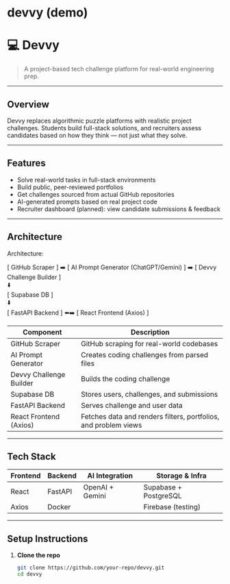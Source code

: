 # devvy (demo)


# 💻 Devvy

> A project-based tech challenge platform for real-world engineering prep.

---

##  Overview

Devvy replaces algorithmic puzzle platforms with realistic project challenges. Students build full-stack solutions, and recruiters assess candidates based on how they think — not just what they solve.

---

## Features

-  Solve real-world tasks in full-stack environments
-  Build public, peer-reviewed portfolios
-  Get challenges sourced from actual GitHub repositories
-  AI-generated prompts based on real project code
-  Recruiter dashboard (planned): view candidate submissions & feedback

---

##  Architecture
Architecture:

[ GitHub Scraper ] ➡️ [ AI Prompt Generator (ChatGPT/Gemini) ] ➡️ [ Devvy Challenge Builder ]  
⬇️  
[ Supabase DB ]  
⬇️  
[ FastAPI Backend ] ⬅️➡️ [ React Frontend (Axios) ]


| Component                | Description                                |
|--------------------------|--------------------------------------------|
| GitHub Scraper           | GitHub scraping for real-world codebases   |
| AI Prompt Generator      | Creates coding challenges from parsed files|
| Devvy Challenge Builder  | Builds the coding challenge                  |
| Supabase DB              | Stores users, challenges, and submissions   |
| FastAPI Backend          | Serves challenge and user data               |
| React Frontend (Axios)   | Fetches data and renders filters, portfolios, and problem views |


---

## Tech Stack

| Frontend      | Backend       | AI Integration | Storage & Infra     |
|---------------|---------------|----------------|----------------------|
| React         | FastAPI       | OpenAI + Gemini| Supabase + PostgreSQL|
| Axios         | Docker        |                | Firebase (testing)   |

---

## Setup Instructions

1. **Clone the repo**
   ```bash
   git clone https://github.com/your-repo/devvy.git
   cd devvy

